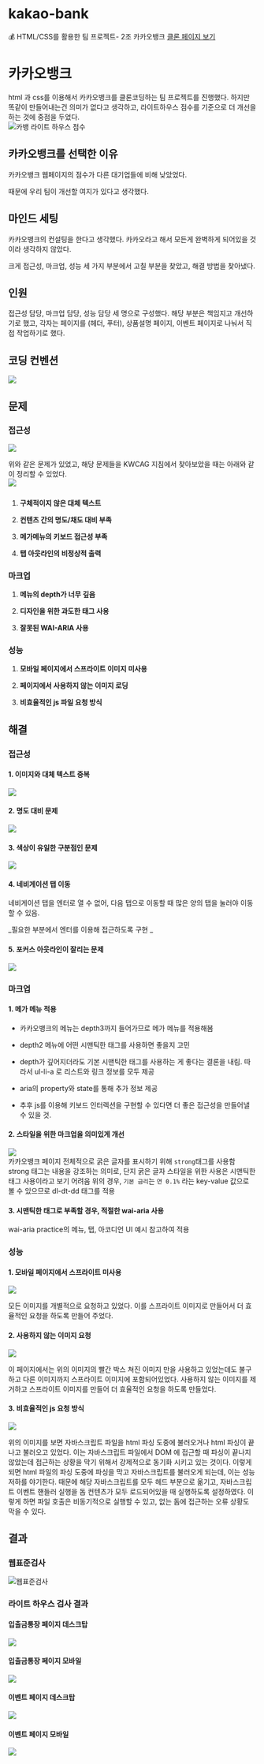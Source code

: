 # kakao-bank

💰 HTML/CSS를 활용한 팀 프로젝트- 2조 카카오뱅크 [클론 페이지 보기](https://chacha912.github.io/kakao-bank/index.html)

# 카카오뱅크

html 과 css를 이용해서 카카오뱅크를 클론코딩하는 팀 프로젝트를 진행했다. 하지만 똑같이 만들어내는건 의미가 없다고 생각하고, 라이트하우스 점수를 기준으로 더 개선을 하는 것에 중점을 두었다.  
![카뱅 라이트 하우스 점수](https://images.velog.io/images/lky9303/post/74da1d18-2bb3-4e3a-98f9-249f70d2d7fe/image.png)

## 카카오뱅크를 선택한 이유

카카오뱅크 웹페이지의 점수가 다른 대기업들에 비해 낮았었다.

때문에 우리 팀이 개선할 여지가 있다고 생각했다.

## 마인드 세팅

카카오뱅크의 컨설팅을 한다고 생각했다. 카카오라고 해서 모든게 완벽하게 되어있을 것이라 생각하지 않았다.

크게 접근성, 마크업, 성능 세 가지 부분에서 고칠 부분을 찾았고, 해결 방법을 찾아냈다.

## 인원

접근성 담당, 마크업 담당, 성능 담당 세 명으로 구성했다. 해당 부분은 책임지고 개선하기로 했고, 각자는 페이지를 (헤더, 푸터), 상품설명 페이지, 이벤트 페이지로 나눠서 직접 작업하기로 했다.

## 코딩 컨벤션

![](https://images.velog.io/images/lky9303/post/ad065656-3098-4ac3-8889-1f4dde458f3f/image.png)

## 문제

### 접근성

![](https://images.velog.io/images/lky9303/post/153edc73-69c8-4b62-8e5a-202c917bfdc1/image.png)

위와 같은 문제가 있었고, 해당 문제들을 KWCAG 지침에서 찾아보았을 때는 아래와 같이 정리할 수 있었다.  
![](https://images.velog.io/images/lky9303/post/dfc5a68b-51a1-457d-bd22-6ef3e2aa5653/image.png)

### 

1. **구체적이지 않은 대체 텍스트**

2. **컨텐츠 간의 명도/채도 대비 부족**

3. **메가메뉴의 키보드 접근성 부족**

4. **탭 아웃라인의 비정상적 출력**

### 마크업

1. **메뉴의 depth가 너무 깊음**

2. **디자인을 위한 과도한 태그 사용**

3. **잘못된 WAI-ARIA 사용**

### 성능

1. **모바일 페이지에서 스프라이트 이미지 미사용**

2. **페이지에서 사용하지 않는 이미지 로딩**

3. **비효율적인 js 파일 요청 방식**

## 해결

### 접근성

#### 1. 이미지와 대체 텍스트 중복

![](https://images.velog.io/images/lky9303/post/fdbab5f5-b90b-4aa4-b25b-24986b2ff179/image.png)

#### 2. 명도 대비 문제

![](https://images.velog.io/images/lky9303/post/f89a8164-8d4e-4df6-bc65-f154d086cf8f/image.png)

#### 3. 색상이 유일한 구분점인 문제

![](https://images.velog.io/images/lky9303/post/61b03bfe-98a1-4560-a595-feeecbe4d5f2/image.png)

#### 4. 네비게이션 탭 이동

네비게이션 탭을 엔터로 열 수 없어, 다음 탭으로 이동할 때 많은 양의 탭을 눌러야 이동할 수 있음.

_필요한 부분에서 엔터를 이용해 접근하도록 구현
_

#### 5. 포커스 아웃라인이 잘리는 문제

![](https://images.velog.io/images/lky9303/post/c2a7611e-b620-4300-be7c-ce3b1efcd1a3/image.png)

### 마크업

#### 1. 메가 메뉴 적용

- 카카오뱅크의 메뉴는 depth3까지 들어가므로 메가 메뉴를 적용해봄
- depth2 메뉴에 어떤 시맨틱한 태그를 사용하면 좋을지 고민

- depth가 깊어지더라도 기본 시맨틱한 태그를 사용하는 게 좋다는 결론을 내림. 따라서 ul-li-a 로 리스트와 링크 정보를 모두 제공 
- aria의 property와 state를 통해 추가 정보 제공
- 추후 js를 이용해 키보드 인터렉션을 구현할 수 있다면 더 좋은 접근성을 만들어낼 수 있을 것.

#### 2. 스타일을 위한 마크업을 의미있게 개선

![](https://images.velog.io/images/lky9303/post/8bd57d5e-635a-4e7c-9539-d4a05345d4ec/image.png)  
카카오뱅크 페이지 전체적으로 굵은 글자를 표시하기 위해 `strong`태그를 사용함
strong 태그는 내용을 강조하는 의미로, 단지 굵은 글자 스타일을 위한 사용은 시맨틱한 태그 사용이라고 보기 어려움
위의 경우, `기본 금리`는 `연 0.1%` 라는 key-value 값으로 볼 수 있으므로 dl-dt-dd 태그를 적용

#### 3. 시맨틱한 태그로 부족할 경우, 적절한 wai-aria 사용

wai-aria practice의 메뉴, 탭, 아코디언 UI 예시 참고하여 적용

### 성능

#### 1. 모바일 페이지에서 스프라이트 미사용

![](https://images.velog.io/images/lky9303/post/5b38efe2-f6fe-425b-9ef5-ca6be9d84e22/image.png)

모든 이미지를 개별적으로 요청하고 있었다. 이를 스프라이트 이미지로 만들어서 더 효율적인 요청을 하도록 만들어 주었다.

#### 2. 사용하지 않는 이미지 요청

![](https://images.velog.io/images/lky9303/post/f8f60780-c788-4ef1-81f9-a93a743ae5e3/image.png)

이 페이지에서는 위의 이미지의 빨간 박스 쳐진 이미지 만을 사용하고 있었는데도 불구하고 다른 이미지까지 스프라이트 이미지에 포함되어있었다. 사용하지 않는 이미지를 제거하고 스프라이트 이미지를 만들어 더 효율적인 요청을 하도록 만들었다.

#### 3. 비효율적인 js 요청 방식

![](https://images.velog.io/images/lky9303/post/490eb61b-609d-4de5-9639-12cd5d2bc888/image.png)

위의 이미지를 보면 자바스크립트 파일을 html 파싱 도중에 불러오거나 html 파싱이 끝나고 불러오고 있었다. 이는 자바스크립트 파일에서 DOM 에 접근할 때 파싱이 끝나지 않았는데 접근하는 상황을 막기 위해서 강제적으로 동기화 시키고 있는 것이다. 이렇게 되면 html 파일의 파싱 도중에 파싱을 막고 자바스크립트를 불러오게 되는데, 이는 성능 저하를 야기한다. 때문에 해당 자바스크립트를 모두 헤드 부분으로 옮기고, 자바스크립트 이벤트 핸들러 실행을 돔 컨텐츠가 모두 로드되어있을 때 실행하도록 설정하였다. 이렇게 하면 파일 호출은 비동기적으로 실행할 수 있고, 없는 돔에 접근하는 오류 상황도 막을 수 있다.

## 결과

### 웹표준검사

![웹표준검사](https://user-images.githubusercontent.com/81357083/118090454-8e960f80-b404-11eb-9c47-ab623e261542.png)

### 라이트 하우스 검사 결과

#### 입출금통장 페이지 데스크탑

![](https://images.velog.io/images/lky9303/post/2abe38ce-7389-483f-b379-dc83284074d2/image.png)

#### 입출금통장 페이지 모바일

![](https://images.velog.io/images/lky9303/post/cd480b3d-3013-4bf9-9c20-9e09c35042a7/image.png)

#### 이벤트 페이지 데스크탑

![](https://images.velog.io/images/lky9303/post/d3fea0ac-76c6-4c6c-99bf-046271beb383/image.png)

#### 이벤트 페이지 모바일

![](https://images.velog.io/images/lky9303/post/34ae6f6b-6e74-4457-87fc-3afda3c89a34/image.png)
